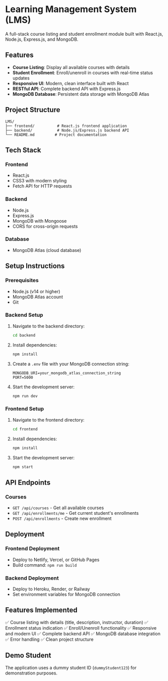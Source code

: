 # Learning Management System (LMS)

A full-stack course listing and student enrollment module built with React.js, Node.js, Express.js, and MongoDB.

## Features

- **Course Listing**: Display all available courses with details
- **Student Enrollment**: Enroll/unenroll in courses with real-time status updates
- **Responsive UI**: Modern, clean interface built with React
- **RESTful API**: Complete backend API with Express.js
- **MongoDB Database**: Persistent data storage with MongoDB Atlas

## Project Structure

```
LMS/
├── frontend/          # React.js frontend application
├── backend/           # Node.js/Express.js backend API
└── README.md         # Project documentation
```

## Tech Stack

### Frontend
- React.js
- CSS3 with modern styling
- Fetch API for HTTP requests

### Backend
- Node.js
- Express.js
- MongoDB with Mongoose
- CORS for cross-origin requests

### Database
- MongoDB Atlas (cloud database)

## Setup Instructions

### Prerequisites
- Node.js (v14 or higher)
- MongoDB Atlas account
- Git

### Backend Setup
1. Navigate to the backend directory:
   ```bash
   cd backend
   ```

2. Install dependencies:
   ```bash
   npm install
   ```

3. Create a `.env` file with your MongoDB connection string:
   ```
   MONGODB_URI=your_mongodb_atlas_connection_string
   PORT=5000
   ```

4. Start the development server:
   ```bash
   npm run dev
   ```

### Frontend Setup
1. Navigate to the frontend directory:
   ```bash
   cd frontend
   ```

2. Install dependencies:
   ```bash
   npm install
   ```

3. Start the development server:
   ```bash
   npm start
   ```

## API Endpoints

### Courses
- `GET /api/courses` - Get all available courses
- `GET /api/enrollments/me` - Get current student's enrollments
- `POST /api/enrollments` - Create new enrollment

## Deployment

### Frontend Deployment
- Deploy to Netlify, Vercel, or GitHub Pages
- Build command: `npm run build`

### Backend Deployment
- Deploy to Heroku, Render, or Railway
- Set environment variables for MongoDB connection

## Features Implemented

✅ Course listing with details (title, description, instructor, duration)
✅ Enrollment status indication
✅ Enroll/Unenroll functionality
✅ Responsive and modern UI
✅ Complete backend API
✅ MongoDB database integration
✅ Error handling
✅ Clean project structure

## Demo Student
The application uses a dummy student ID (`dummyStudent123`) for demonstration purposes. 